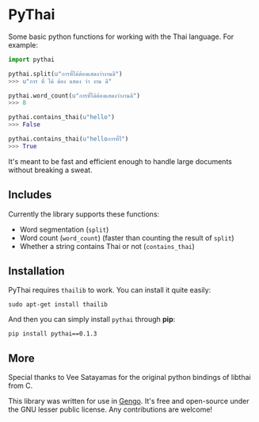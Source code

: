 PyThai
======

Some basic python functions for working with the Thai language. For example:

```python
import pythai

pythai.split(u"การที่ได้ต้องแสดงว่างานดี")
>>> u"การ ที่ ได้ ต้อง แสดง ว่า งาน ดี"

pythai.word_count(u"การที่ได้ต้องแสดงว่างานดี")
>>> 8

pythai.contains_thai(u"hello")
>>> False

pythai.contains_thai(u"helloการที่ไ")
>>> True
```

It's meant to be fast and efficient enough to handle large documents without breaking a sweat.

Includes
------------

Currently the library supports these functions:

- Word segmentation (`split`)
- Word count (`word_count`) (faster than counting the result of `split`)
- Whether a string contains Thai or not (`contains_thai`)


Installation
------------

PyThai requires `thailib` to work. You can install it quite easily:

    sudo apt-get install thailib

And then you can simply install `pythai` through **pip**:

    pip install pythai==0.1.3

More
------------

Special thanks to Vee Satayamas for the original python bindings of libthai from C.

This library was written for use in [Gengo](http://www.gengo.com). It's free and open-source under the GNU lesser public license. Any contributions are welcome!


